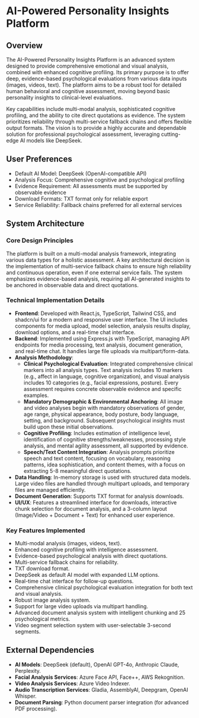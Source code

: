 # AI-Powered Personality Insights Platform

## Overview
The AI-Powered Personality Insights Platform is an advanced system designed to provide comprehensive emotional and visual analysis, combined with enhanced cognitive profiling. Its primary purpose is to offer deep, evidence-based psychological evaluations from various data inputs (images, videos, text). The platform aims to be a robust tool for detailed human behavioral and cognitive assessment, moving beyond basic personality insights to clinical-level evaluations.

Key capabilities include multi-modal analysis, sophisticated cognitive profiling, and the ability to cite direct quotations as evidence. The system prioritizes reliability through multi-service fallback chains and offers flexible output formats. The vision is to provide a highly accurate and dependable solution for professional psychological assessment, leveraging cutting-edge AI models like DeepSeek.

## User Preferences
- Default AI Model: DeepSeek (OpenAI-compatible API)
- Analysis Focus: Comprehensive cognitive and psychological profiling
- Evidence Requirement: All assessments must be supported by observable evidence
- Download Formats: TXT format only for reliable export
- Service Reliability: Fallback chains preferred for all external services

## System Architecture

### Core Design Principles
The platform is built on a multi-modal analysis framework, integrating various data types for a holistic assessment. A key architectural decision is the implementation of multi-service fallback chains to ensure high reliability and continuous operation, even if one external service fails. The system emphasizes evidence-based analysis, requiring all AI-generated insights to be anchored in observable data and direct quotations.

### Technical Implementation Details
- **Frontend**: Developed with React.js, TypeScript, Tailwind CSS, and shadcn/ui for a modern and responsive user interface. The UI includes components for media upload, model selection, analysis results display, download options, and a real-time chat interface.
- **Backend**: Implemented using Express.js with TypeScript, managing API endpoints for media processing, text analysis, document generation, and real-time chat. It handles large file uploads via multipart/form-data.
- **Analysis Methodology**:
    - **Clinical Psychological Evaluation**: Integrated comprehensive clinical markers into all analysis types. Text analysis includes 10 markers (e.g., affect in language, cognitive organization), and visual analysis includes 10 categories (e.g., facial expressions, posture). Every assessment requires concrete observable evidence and specific examples.
    - **Mandatory Demographic & Environmental Anchoring**: All image and video analyses begin with mandatory observations of gender, age range, physical appearance, body posture, body language, setting, and background. Subsequent psychological insights must build upon these initial observations.
    - **Cognitive Profiling**: Includes estimation of intelligence level, identification of cognitive strengths/weaknesses, processing style analysis, and mental agility assessment, all supported by evidence.
    - **Speech/Text Content Integration**: Analysis prompts prioritize speech and text content, focusing on vocabulary, reasoning patterns, idea sophistication, and content themes, with a focus on extracting 5-8 meaningful direct quotations.
- **Data Handling**: In-memory storage is used with structured data models. Large video files are handled through multipart uploads, and temporary files are managed efficiently.
- **Document Generation**: Supports TXT format for analysis downloads.
- **UI/UX**: Features a streamlined interface for downloads, interactive chunk selection for document analysis, and a 3-column layout (Image/Video + Document + Text) for enhanced user experience.

### Key Features Implemented
- Multi-modal analysis (images, videos, text).
- Enhanced cognitive profiling with intelligence assessment.
- Evidence-based psychological analysis with direct quotations.
- Multi-service fallback chains for reliability.
- TXT download format.
- DeepSeek as default AI model with expanded LLM options.
- Real-time chat interface for follow-up questions.
- Comprehensive clinical psychological evaluation integration for both text and visual analysis.
- Robust image analysis system.
- Support for large video uploads via multipart handling.
- Advanced document analysis system with intelligent chunking and 25 psychological metrics.
- Video segment selection system with user-selectable 3-second segments.

## External Dependencies
- **AI Models**: DeepSeek (default), OpenAI GPT-4o, Anthropic Claude, Perplexity.
- **Facial Analysis Services**: Azure Face API, Face++, AWS Rekognition.
- **Video Analysis Services**: Azure Video Indexer.
- **Audio Transcription Services**: Gladia, AssemblyAI, Deepgram, OpenAI Whisper.
- **Document Parsing**: Python document parser integration (for advanced PDF processing).